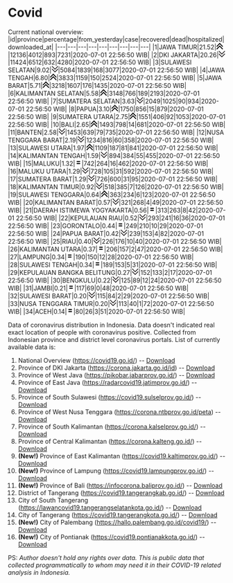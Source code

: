 # Covid
Current national overview:
|id|province|percentage|from_yesterday|case|recovered|dead|hospitalized|downloaded_at|
|---|---|---|---|---|---|---|---|---|
|1|JAWA TIMUR|21.52|![up](https://github.com/ariefrachmannn/covid/raw/master/img/rsz_img_186982.png)|12136|4012|893|7231|2020-07-01 22:56:50 WIB|
|2|DKI JAKARTA|20.26|![down](https://github.com/ariefrachmannn/covid/raw/master/img/rsz_down.png)|11424|6512|632|4280|2020-07-01 22:56:50 WIB|
|3|SULAWESI SELATAN|9.02|![down](https://github.com/ariefrachmannn/covid/raw/master/img/rsz_down.png)|5084|1839|168|3077|2020-07-01 22:56:50 WIB|
|4|JAWA TENGAH|6.80|![up](https://github.com/ariefrachmannn/covid/raw/master/img/rsz_img_186982.png)|3833|1159|150|2524|2020-07-01 22:56:50 WIB|
|5|JAWA BARAT|5.71|![up](https://github.com/ariefrachmannn/covid/raw/master/img/rsz_img_186982.png)|3218|1607|176|1435|2020-07-01 22:56:50 WIB|
|6|KALIMANTAN SELATAN|5.58|![up](https://github.com/ariefrachmannn/covid/raw/master/img/rsz_img_186982.png)|3148|766|189|2193|2020-07-01 22:56:50 WIB|
|7|SUMATERA SELATAN|3.63|![down](https://github.com/ariefrachmannn/covid/raw/master/img/rsz_down.png)|2049|1025|90|934|2020-07-01 22:56:50 WIB|
|8|PAPUA|3.10|![up](https://github.com/ariefrachmannn/covid/raw/master/img/rsz_img_186982.png)|1750|856|15|879|2020-07-01 22:56:50 WIB|
|9|SUMATERA UTARA|2.75|![up](https://github.com/ariefrachmannn/covid/raw/master/img/rsz_img_186982.png)|1551|406|92|1053|2020-07-01 22:56:50 WIB|
|10|BALI|2.65|![up](https://github.com/ariefrachmannn/covid/raw/master/img/rsz_img_186982.png)|1493|798|14|681|2020-07-01 22:56:50 WIB|
|11|BANTEN|2.58|![down](https://github.com/ariefrachmannn/covid/raw/master/img/rsz_down.png)|1453|639|79|735|2020-07-01 22:56:50 WIB|
|12|NUSA TENGGARA BARAT|2.19|![down](https://github.com/ariefrachmannn/covid/raw/master/img/rsz_down.png)|1234|816|60|358|2020-07-01 22:56:50 WIB|
|13|SULAWESI UTARA|1.97|![up](https://github.com/ariefrachmannn/covid/raw/master/img/rsz_img_186982.png)|1109|187|81|841|2020-07-01 22:56:50 WIB|
|14|KALIMANTAN TENGAH|1.59|![down](https://github.com/ariefrachmannn/covid/raw/master/img/rsz_down.png)|894|384|55|455|2020-07-01 22:56:50 WIB|
|15|MALUKU|1.32|![equal](https://github.com/ariefrachmannn/covid/raw/master/img/rsz_equal.png)|742|264|16|462|2020-07-01 22:56:50 WIB|
|16|MALUKU UTARA|1.29|![down](https://github.com/ariefrachmannn/covid/raw/master/img/rsz_down.png)|728|105|31|592|2020-07-01 22:56:50 WIB|
|17|SUMATERA BARAT|1.29|![down](https://github.com/ariefrachmannn/covid/raw/master/img/rsz_down.png)|726|600|31|95|2020-07-01 22:56:50 WIB|
|18|KALIMANTAN TIMUR|0.92|![down](https://github.com/ariefrachmannn/covid/raw/master/img/rsz_down.png)|518|385|7|126|2020-07-01 22:56:50 WIB|
|19|SULAWESI TENGGARA|0.64|![up](https://github.com/ariefrachmannn/covid/raw/master/img/rsz_img_186982.png)|363|234|6|123|2020-07-01 22:56:50 WIB|
|20|KALIMANTAN BARAT|0.57|![down](https://github.com/ariefrachmannn/covid/raw/master/img/rsz_down.png)|321|268|4|49|2020-07-01 22:56:50 WIB|
|21|DAERAH ISTIMEWA YOGYAKARTA|0.56|![equal](https://github.com/ariefrachmannn/covid/raw/master/img/rsz_equal.png)|313|263|8|42|2020-07-01 22:56:50 WIB|
|22|KEPULAUAN RIAU|0.52|![down](https://github.com/ariefrachmannn/covid/raw/master/img/rsz_down.png)|293|241|16|36|2020-07-01 22:56:50 WIB|
|23|GORONTALO|0.44|![equal](https://github.com/ariefrachmannn/covid/raw/master/img/rsz_equal.png)|249|210|10|29|2020-07-01 22:56:50 WIB|
|24|PAPUA BARAT|0.42|![down](https://github.com/ariefrachmannn/covid/raw/master/img/rsz_down.png)|239|153|4|82|2020-07-01 22:56:50 WIB|
|25|RIAU|0.40|![down](https://github.com/ariefrachmannn/covid/raw/master/img/rsz_down.png)|226|176|10|40|2020-07-01 22:56:50 WIB|
|26|KALIMANTAN UTARA|0.37|![equal](https://github.com/ariefrachmannn/covid/raw/master/img/rsz_equal.png)|206|157|2|47|2020-07-01 22:56:50 WIB|
|27|LAMPUNG|0.34|![equal](https://github.com/ariefrachmannn/covid/raw/master/img/rsz_equal.png)|190|150|12|28|2020-07-01 22:56:50 WIB|
|28|SULAWESI TENGAH|0.34|![equal](https://github.com/ariefrachmannn/covid/raw/master/img/rsz_equal.png)|189|153|5|31|2020-07-01 22:56:50 WIB|
|29|KEPULAUAN BANGKA BELITUNG|0.27|![down](https://github.com/ariefrachmannn/covid/raw/master/img/rsz_down.png)|152|133|2|17|2020-07-01 22:56:50 WIB|
|30|BENGKULU|0.22|![down](https://github.com/ariefrachmannn/covid/raw/master/img/rsz_down.png)|125|89|12|24|2020-07-01 22:56:50 WIB|
|31|JAMBI|0.21|![equal](https://github.com/ariefrachmannn/covid/raw/master/img/rsz_equal.png)|117|69|0|48|2020-07-01 22:56:50 WIB|
|32|SULAWESI BARAT|0.20|![down](https://github.com/ariefrachmannn/covid/raw/master/img/rsz_down.png)|115|84|2|29|2020-07-01 22:56:50 WIB|
|33|NUSA TENGGARA TIMUR|0.20|![down](https://github.com/ariefrachmannn/covid/raw/master/img/rsz_down.png)|113|40|1|72|2020-07-01 22:56:50 WIB|
|34|ACEH|0.14|![equal](https://github.com/ariefrachmannn/covid/raw/master/img/rsz_equal.png)|80|26|3|51|2020-07-01 22:56:50 WIB|

Data of coronavirus distribution in Indonesia. Data doesn't indicated real exact location of people with coronavirus positive. Collected from Indonesian province and district level coronavirus portals. List of currently available data is:
1. National Overview (https://covid19.go.id/) -- [Download](https://www.dropbox.com/s/66ly270fw4y76fx/covid_nasional.csv?dl=0)
2. Province of DKI Jakarta (https://corona.jakarta.go.id/id) -- [Download](https://riwayat-file-covid-19-dki-jakarta-jakartagis.hub.arcgis.com/)
3. Province of West Java (https://pikobar.jabarprov.go.id/) -- [Download](https://www.dropbox.com/s/alg0zp60fylq6cn/covid_jabar.csv?dl=0)
4. Province of East Java (https://radarcovid19.jatimprov.go.id/) -- [Download](https://www.dropbox.com/sh/e7vtgcnl4ckbvr4/AADo9UMRDZvrhHn66qTHZOvNa?dl=0)
5. Province of South Sulawesi (https://covid19.sulselprov.go.id/) -- [Download](https://www.dropbox.com/s/z5ek23lwcztj7z7/covid_sulsel.csv?dl=0)
6. Province of West Nusa Tenggara (https://corona.ntbprov.go.id/peta) -- [Download](https://www.dropbox.com/s/4p2k93n42xx0c00/covid_ntb.csv?dl=0)
7. Province of South Kalimantan (https://corona.kalselprov.go.id/) -- [Download](https://www.dropbox.com/sh/7aa2kvz8lb04pzz/AADH1Oj5oFMw2mp-D3JStPRsa?dl=0)
8. Province of Central Kalimantan (https://corona.kalteng.go.id/) -- [Download](https://www.dropbox.com/s/9q01v5r3ys2ozk4/covid_kalteng.csv?dl=0)
9. **(New!)** Province of East Kalimantan (https://covid19.kaltimprov.go.id/) -- [Download](https://www.dropbox.com/sh/qhpxj532nm80goa/AAB6ek_fp1__ieTR0TFQpfIga?dl=0)
10. **(New!)** Province of Lampung (https://covid19.lampungprov.go.id/) -- [Download](https://www.dropbox.com/s/ecuew6oa9kzwqwx/covid_lampung.csv?dl=0)
11. **(New!)** Province of Bali (https://infocorona.baliprov.go.id/) -- [Download](https://www.dropbox.com/sh/iceiwun4ufttmiu/AAC7dSRMpfTjPI1Lfzw-LeCUa?dl=0)
12. District of Tangerang (https://covid19.tangerangkab.go.id/) -- [Download](https://www.dropbox.com/sh/yxovyy6sy5bnz4p/AACZzVHinisKmz8oQWyQJ3nua?dl=0)
13. City of South Tangerang (https://lawancovid19.tangerangselatankota.go.id/) -- [Download](https://www.dropbox.com/s/zlvxo4ivswdzmle/covid_tangsel.csv?dl=0)
14. City of Tangerang (https://covid19.tangerangkota.go.id/) -- [Download](https://www.dropbox.com/s/e53224kvdrpjzy0/covid_tangkot.csv?dl=0)
15. **(New!)** City of Palembang (https://hallo.palembang.go.id/covid19/) -- [Download](https://www.dropbox.com/sh/oj17bhwhlpjht9e/AABZEG-OiaSaFvikATDx6coEa?dl=0)
16. **(New!)** City of Pontianak (https://covid19.pontianakkota.go.id/) -- [Download](https://www.dropbox.com/sh/66if3y4ly51j4sh/AADQ-zwLGa7Kz4ZzJgDw2-3na?dl=0)

PS: *Author doesn't hold any rights over data. This is public data that collected programmatically to whom may need it in their COVID-19 related analysis in Indonesia.*

